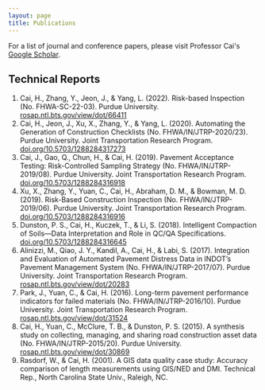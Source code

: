 ```yaml
---
layout: page
title: Publications
---
```


For a list of journal and conference papers, please visit Professor Cai's [Google Scholar](https://scholar.google.com/citations?hl=en&user=ENmBLQgAAAAJ).<br>

## Technical Reports
<ol>
  <li>
    Cai, H., Zhang, Y., Jeon, J., & Yang, L. (2022). Risk-based Inspection (No. FHWA-SC-22-03). Purdue University. 
    <a href="https://rosap.ntl.bts.gov/view/dot/66411" target="_blank">rosap.ntl.bts.gov/view/dot/66411</a>
  </li>
  <li>
    Cai, H., Jeon, J., Xu, X., Zhang, Y., & Yang, L. (2020). Automating the Generation of Construction Checklists (No. FHWA/IN/JTRP-2020/23). Purdue University. Joint Transportation Research Program. 
    <a href="https://doi.org/10.5703/1288284317273" target="_blank">doi.org/10.5703/1288284317273</a>
  </li>
  <li>
    Cai, J., Gao, Q., Chun, H., & Cai, H. (2019). Pavement Acceptance Testing: Risk-Controlled Sampling Strategy (No. FHWA/IN/JTRP-2019/08). Purdue University. Joint Transportation Research Program. 
    <a href="https://doi.org/10.5703/1288284316918" target="_blank">doi.org/10.5703/1288284316918</a>
  </li>
  <li>
    Xu, X., Zhang, Y., Yuan, C., Cai, H., Abraham, D. M., & Bowman, M. D. (2019). Risk-Based Construction Inspection (No. FHWA/IN/JTRP-2019/06). Purdue University. Joint Transportation Research Program. 
    <a href="https://doi.org/10.5703/1288284316916" target="_blank">doi.org/10.5703/1288284316916</a>
  </li>
  <li>
    Dunston, P. S., Cai, H., Kuczek, T., & Li, S. (2018). Intelligent Compaction of Soils—Data Interpretation and Role in QC/QA Specifications. 
    <a href="https://doi.org/10.5703/1288284316645" target="_blank">doi.org/10.5703/1288284316645</a>
  </li>
  <li>
    Alinizzi, M., Qiao, J. Y., Kandil, A., Cai, H., & Labi, S. (2017). Integration and Evaluation of Automated Pavement Distress Data in INDOT’s Pavement Management System (No. FHWA/IN/JTRP-2017/07). Purdue University. Joint Transportation Research Program. 
    <a href="https://rosap.ntl.bts.gov/view/dot/20283" target="_blank">rosap.ntl.bts.gov/view/dot/20283</a>
  </li>
  <li>
    Park, J., Yuan, C., & Cai, H. (2016). Long-term pavement performance indicators for failed materials (No. FHWA/IN/JTRP-2016/10). Purdue University. Joint Transportation Research Program. 
    <a href="https://rosap.ntl.bts.gov/view/dot/31524" target="_blank">rosap.ntl.bts.gov/view/dot/31524</a>
  </li>
  <li>
    Cai, H., Yuan, C., McClure, T. B., & Dunston, P. S. (2015). A synthesis study on collecting, managing, and sharing road construction asset data (No. FHWA/IN/JTRP-2015/20). Purdue University. 
    <a href="https://rosap.ntl.bts.gov/view/dot/30869" target="_blank">rosap.ntl.bts.gov/view/dot/30869</a>
  </li>
  <li>
    Rasdorf, W., & Cai, H. (2001). A GIS data quality case study: Accuracy comparison of length measurements using GIS/NED and DMI. Technical Rep., North Carolina State Univ., Raleigh, NC.
  </li>
</ol>
